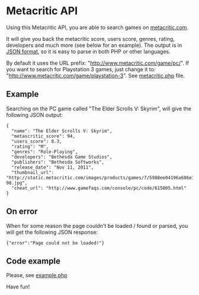 Metacritic API
==============
Using this Metacritic API, you are able to search games on [metacritic.com](http://www.metacritic.com).

It will give you back the metacritic score, users score, genres, rating, developers and much more (see below for an example).
The output is in [JSON format](http://us.php.net/manual/en/function.json-decode.php), so it is easy to parse in both PHP or other languages.

By default it uses the URL prefix: "http://www.metacritic.com/game/pc/". If you want to search for Playstation 3 games, just change it to:
"http://www.metacritic.com/game/playstation-3". See [metacritic.php](metacritic.php) file.


Example
-------
Searching on the PC game called "The Elder Scrolls V: Skyrim", 
will give the following JSON output:


```
{
  "name": "The Elder Scrolls V: Skyrim",
  "metascritic_score": 94,
  "users_score": 8.3,
  "rating": "M",
  "genres": "Role-Playing",
  "developers": "Bethesda Game Studios",
  "publishers": "Bethesda Softworks",
  "release_date": "Nov 11, 2011",
  "thumbnail_url": "http://static.metacritic.com/images/products/games/7/5988ee04196a686e107b46174f94a3ae-98.jpg",
  "cheat_url": "http://www.gamefaqs.com/console/pc/code/615805.html"
}
```

On error
--------
When for some reason the page couldn't be loaded / found or parsed, you will get the following JSON response:

```
{"error":"Page could not be loaded!"}
```

Code example
------------
Please, see [example.php](example.php)

Have fun!

